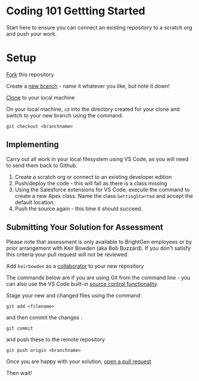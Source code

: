 # Coding 101 Gettting Started

Start here to ensure you can connect an existing repository to a scratch org and push your work.

# Setup

[Fork](https://docs.github.com/en/get-started/quickstart/fork-a-repo) this repository

Create a [new branch](https://docs.github.com/en/github/collaborating-with-pull-requests/proposing-changes-to-your-work-with-pull-requests/creating-and-deleting-branches-within-your-repository) - name it whatever you like, but note it down!

[Clone](https://docs.github.com/en/github/creating-cloning-and-archiving-repositories/cloning-a-repository-from-github/cloning-a-repository) to your local machine

On your local machine, `cd` into the directory created for your clone and switch to your new branch using the command:

`git checkout <branchname>`

## Implementing

Carry out all work in your local filesystem using VS Code, as you will 
need to send them back to Github.

1. Create a scratch org or connect to an existing developer edition
1. Push/deploy the code - this will fail as there is a class missing
1. Using the Salesforce extensions for VS Code, execute the command to create a new Apex class. Name the class `GettingStarted` and accept the default location.
1. Push the source again - this time it should succeed.

## Submitting Your Solution for Assessment

Please note that assessment is only available to BrightGen employees or by prior arrangement with Keir Bowden (aka Bob Buzzard). If you don't satisfy this criteria your pull request will not be reviewed.

Add `keirbowden` as a [collaborator](https://docs.github.com/en/github/setting-up-and-managing-your-github-user-account/managing-access-to-your-personal-repositories/inviting-collaborators-to-a-personal-repository) to your new repository

The commands below are if you are using Git from the command line - you can also use the VS Code built-in [source control functionality](https://code.visualstudio.com/docs/editor/versioncontrol).

Stage your new and changed files using the command:

`git add <filename>`

and then commit the changes :

`git commit`

and push these to the remote repository

`git push origin <branchname>`

Once you are happy with your solution, [open a pull request](https://docs.github.com/en/github/collaborating-with-pull-requests/proposing-changes-to-your-work-with-pull-requests/creating-a-pull-request)

Then wait!
